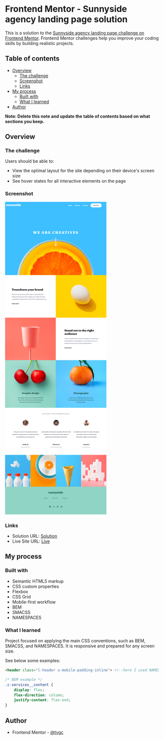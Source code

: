 # Frontend Mentor - Sunnyside agency landing page solution

This is a solution to the [Sunnyside agency landing page challenge on Frontend Mentor](https://www.frontendmentor.io/challenges/sunnyside-agency-landing-page-7yVs3B6ef). Frontend Mentor challenges help you improve your coding skills by building realistic projects.

## Table of contents

- [Overview](#overview)
  - [The challenge](#the-challenge)
  - [Screenshot](#screenshot)
  - [Links](#links)
- [My process](#my-process)
  - [Built with](#built-with)
  - [What I learned](#what-i-learned)
- [Author](#author)

**Note: Delete this note and update the table of contents based on what sections you keep.**

## Overview

### The challenge

Users should be able to:

- View the optimal layout for the site depending on their device's screen size
- See hover states for all interactive elements on the page

### Screenshot

![](./images/screenshot.png)

### Links

- Solution URL: [Solution](https://github.com/tvgc/sunnyside-agency-landing-page-main)
- Live Site URL: [Live](https://tvgc.github.io/sunnyside-agency-landing-page-main/)

## My process

### Built with

- Semantic HTML5 markup
- CSS custom properties
- Flexbox
- CSS Grid
- Mobile-first workflow
- BEM
- SMACSS
- NAMESPACES


### What I learned

Project focused on applying the main CSS conventions, such as BEM, SMACSS, and NAMESPACES. It is responsive and prepared for any screen size.

See below some examples:

```html
<header class="l-header u-mobile-padding-inline"> <!--here I used NAMESPACES convention with "l-" (layout) and "u-"(utilities)-->
```

```css
/* BEM example */
.c-services__content {
    display: flex;
    flex-direction: column;
    justify-content: flex-end;
}
```

## Author

- Frontend Mentor - [@tvgc](https://www.frontendmentor.io/profile/tvgc)
